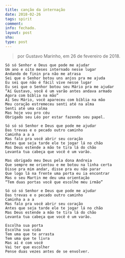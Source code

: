 ```yaml
---
title: canção da internação
date: 2018-02-26
tags: spirit
comment: 
info: fechado.
layout: post
sha: 
type: post
---
```


> por Gustavo Marinho, em 26 de fevereiro de 2018.

    Só só Senhor e Deus que pode me ajudar
    Um ano e oito meses internado nesse lugar
    Andando de finin pra não me atrasa
    Sei que o Senhor botou uns anjos pra me ajuda
    Eu sei que não é fácil vive nesse lugar
    Eu sei que o Senhor botou seu Mário pra me ajudar
    “Aí Gustavo, você é um varão antes andava armado
    Agora com bíblia na mão”
    Aí Seu Mário, você apareceu com bíblia na mão
    Meu coração estremeceu senti até na alma
    Senti até uma calma
    Mas hoje vou pro céu
    Obrigado seu Léo por estar fazendo seu papel.

    Só só só Senhor e Deus que pode me ajudar
    Das trevas e o pecado outro caminho
    Caminha a a a 
    Mas falo pra você abrir seu coração
    Antes que seja tarde ele te jogar lá no chão
    Mas Deus estende a mão te tira lá do chão
    Levanta tua cabeça que você é um varão.

    Mas obrigado meu Deus pela dona Andreia
    Que sempre me orientou e me botou na linha certa
    Disse pra mim andar, disse pra eu não parar
    Que logo lá na frente uma porta eu ia encontrar
    Mas o seu Martin me deu uma orientação 
    “Tem duas portas você que escolhe meu irmão”

    Só só só Senhor e Deus que pode me ajudar
    Das trevas e o pecado outro caminho
    Caminha a a a 
    Mas falo pra você abrir seu coração
    Antes que seja tarde ele te jogar lá no chão
    Mas Deus estende a mão te tira lá do chão
    Levanta tua cabeça que você é um varão.

    Escolha sua porta
    Escolha sua vida
    Tem uma que te arrasta
    Tem uma que te livra
    Mas aí é com você
    Vai ter que escolher
    Pense duas vezes antes de se envolver.
